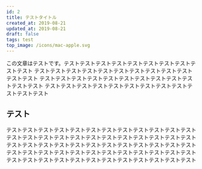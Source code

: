 ```yaml
---
id: 2
title: テストタイトル
created_at: 2019-08-21
updated_at: 2019-08-21
draft: false
tags: test
top_image: /icons/mac-apple.svg
---
```



この文章はテストです。テストテストテストテストテストテストテストテストテストテスト
テストテストテストテストテストテストテストテストテストテストテストテスト
テストテストテストテストテストテストテストテストテストテストテストテスト
テストテストテストテストテストテストテストテストテストテストテストテスト

## テスト

テストテストテストテストテストテストテストテストテストテストテストテスト
テストテストテストテストテストテストテストテストテストテストテストテスト
テストテストテストテストテストテストテストテストテストテストテストテスト
テストテストテストテストテストテストテストテストテストテストテストテスト
テストテストテストテストテストテストテストテストテストテストテストテスト
